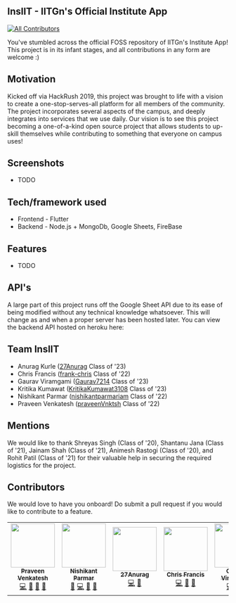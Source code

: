 ## InsIIT - IITGn's Official Institute App
<!-- ALL-CONTRIBUTORS-BADGE:START - Do not remove or modify this section -->
[![All Contributors](https://img.shields.io/badge/all_contributors-6-orange.svg?style=flat-square)](#contributors-)
<!-- ALL-CONTRIBUTORS-BADGE:END -->

You've stumbled across the official FOSS repository of IITGn's Institute App! This project is in its infant stages, and all contributions in any form are welcome :)

## Motivation
Kicked off via HackRush 2019, this project was brought to life with a vision to create a one-stop-serves-all platform for all members of the community. The project incorporates several aspects of the campus, and deeply integrates into services that we use daily. Our vision is to see this project becoming a one-of-a-kind open source project that allows students to up-skill themselves while contributing to something that everyone on campus uses!

## Screenshots
- TODO

## Tech/framework used
- Frontend - Flutter
- Backend - Node.js + MongoDb, Google Sheets, FireBase

## Features
- TODO

## API's
A large part of this project runs off the Google Sheet API due to its ease of being modified without any technical knowledge whatsoever. This will change as and when a proper server has been hosted later.
You can view the backend API hosted on heroku here: 

## Team InsIIT
- Anurag Kurle ([27Anurag](https://github.com/27Anurag) Class of '23)
- Chris Francis ([frank-chris](https://github.com/frank-chris) Class of '22)
- Gaurav Viramgami ([Gaurav7214](https://github.com/Gaurav7214) Class of '23)
- Kritika Kumawat ([KritikaKumawat3108](https://github.com/KritikaKumawat3108) Class of '23)
- Nishikant Parmar ([nishikantparmariam](https://github.com/nishikantparmariam) Class of '22)
- Praveen Venkatesh ([praveenVnktsh](https://github.com/praveenVnktsh) Class of '22)

## Mentions

We would like to thank Shreyas Singh (Class of '20), Shantanu Jana (Class of '21), Jainam Shah (Class of '21), Animesh Rastogi (Class of '20), and Rohit Patil (Class of '21) for their valuable help in securing the required logistics for the project.


## Contributors

We would love to have you onboard! Do submit a pull request if you would like to contribute to a feature.
<!-- ALL-CONTRIBUTORS-LIST:START - Do not remove or modify this section -->
<!-- prettier-ignore-start -->
<!-- markdownlint-disable -->
<table>
  <tr>
    <td align="center"><a href="http://praveenvnktsh.github.io"><img src="https://avatars0.githubusercontent.com/u/30774147?v=4?s=100" width="100px;" alt=""/><br /><sub><b>Praveen Venkatesh</b></sub></a><br /><a href="https://github.com/praveenVnktsh/IITGN-Institute-App/commits?author=praveenVnktsh" title="Code">💻</a> <a href="https://github.com/praveenVnktsh/IITGN-Institute-App/commits?author=praveenVnktsh" title="Documentation">📖</a> <a href="#design-praveenVnktsh" title="Design">🎨</a> <a href="#maintenance-praveenVnktsh" title="Maintenance">🚧</a></td>
    <td align="center"><a href="https://github.com/nishikantparmariam"><img src="https://avatars1.githubusercontent.com/u/7736252?v=4?s=100" width="100px;" alt=""/><br /><sub><b>Nishikant Parmar</b></sub></a><br /><a href="https://github.com/praveenVnktsh/IITGN-Institute-App/commits?author=nishikantparmariam" title="Documentation">📖</a> <a href="https://github.com/praveenVnktsh/IITGN-Institute-App/commits?author=nishikantparmariam" title="Code">💻</a> <a href="#ideas-nishikantparmariam" title="Ideas, Planning, & Feedback">🤔</a> <a href="#maintenance-nishikantparmariam" title="Maintenance">🚧</a></td>
    <td align="center"><a href="https://github.com/27Anurag"><img src="https://avatars1.githubusercontent.com/u/56363215?v=4?s=100" width="100px;" alt=""/><br /><sub><b>27Anurag</b></sub></a><br /><a href="https://github.com/praveenVnktsh/IITGN-Institute-App/commits?author=27Anurag" title="Code">💻</a> <a href="#maintenance-27Anurag" title="Maintenance">🚧</a></td>
    <td align="center"><a href="http://linkedin.com/in/chrisfrancis09"><img src="https://avatars0.githubusercontent.com/u/46838731?v=4?s=100" width="100px;" alt=""/><br /><sub><b>Chris Francis</b></sub></a><br /><a href="https://github.com/praveenVnktsh/IITGN-Institute-App/commits?author=frank-chris" title="Code">💻</a> <a href="#ideas-frank-chris" title="Ideas, Planning, & Feedback">🤔</a> <a href="#design-frank-chris" title="Design">🎨</a></td>
    <td align="center"><a href="https://github.com/Gaurav7214"><img src="https://avatars2.githubusercontent.com/u/58519896?v=4?s=100" width="100px;" alt=""/><br /><sub><b>Gaurav Viramgami</b></sub></a><br /><a href="https://github.com/praveenVnktsh/IITGN-Institute-App/commits?author=Gaurav7214" title="Code">💻</a> <a href="#ideas-Gaurav7214" title="Ideas, Planning, & Feedback">🤔</a> <a href="#maintenance-Gaurav7214" title="Maintenance">🚧</a></td>
    <td align="center"><a href="https://github.com/KritikaKumawat3108"><img src="https://avatars3.githubusercontent.com/u/57754090?v=4?s=100" width="100px;" alt=""/><br /><sub><b>KritikaKumawat3108</b></sub></a><br /><a href="https://github.com/praveenVnktsh/IITGN-Institute-App/commits?author=KritikaKumawat3108" title="Code">💻</a> <a href="#maintenance-KritikaKumawat3108" title="Maintenance">🚧</a></td>
  </tr>
</table>

<!-- markdownlint-restore -->
<!-- prettier-ignore-end -->

<!-- ALL-CONTRIBUTORS-LIST:END -->

